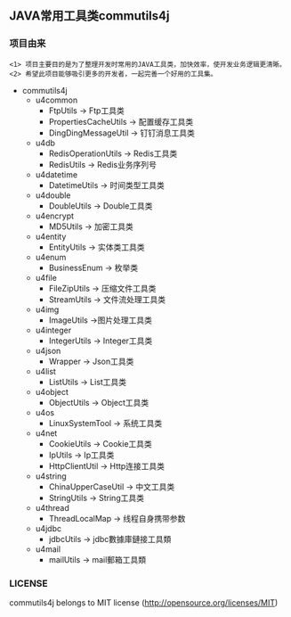## JAVA常用工具类commutils4j

### 项目由来
````
<1> 项目主要目的是为了整理开发时常用的JAVA工具类，加快效率，使开发业务逻辑更清晰。
<2> 希望此项目能够吸引更多的开发者，一起完善一个好用的工具集。
````

* commutils4j
    * u4common
        * FtpUtils -> Ftp工具类
        * PropertiesCacheUtils -> 配置缓存工具类
        * DingDingMessageUtil -> 钉钉消息工具类
    * u4db
        * RedisOperationUtils -> Redis工具类
        * RedisUtils -> Redis业务序列号
    * u4datetime
        * DatetimeUtils -> 时间类型工具类
    * u4double
        * DoubleUtils -> Double工具类
    * u4encrypt
        * MD5Utils -> 加密工具类
    * u4entity
        * EntityUtils -> 实体类工具类
    * u4enum
        * BusinessEnum -> 枚举类
    * u4file
        * FileZipUtils -> 压缩文件工具类
        * StreamUtils -> 文件流处理工具类
    * u4img
        * ImageUtils ->图片处理工具类
    * u4integer
        * IntegerUtils -> Integer工具类
    * u4json
        * Wrapper -> Json工具类
    * u4list
        * ListUtils -> List工具类
    * u4object
        * ObjectUtils -> Object工具类
    * u4os
        * LinuxSystemTool -> 系统工具类
    * u4net
        * CookieUtils -> Cookie工具类
        * IpUtils -> Ip工具类
        * HttpClientUtil -> Http连接工具类
    * u4string
        * ChinaUpperCaseUtil -> 中文工具类
        * StringUtils -> String工具类
    * u4thread
        * ThreadLocalMap -> 线程自身携带参数
    * u4jdbc
        * jdbcUtils -> jdbc數據庫鏈接工具類
    * u4mail
        * mailUtils -> mail郵箱工具類
        
### LICENSE
commutils4j belongs to MIT license (http://opensource.org/licenses/MIT)
